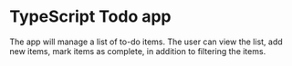 # TypeScript Todo app

The app will manage a list of to-do items. The user can view the list, add new items, mark items as complete, in addition to filtering the items. 